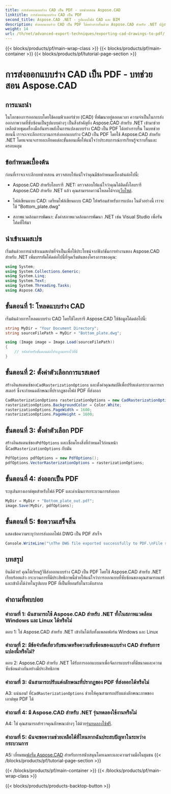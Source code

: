 ```yaml
---
title: การส่งออกแบบร่าง CAD เป็น PDF - บทช่วยสอน Aspose.CAD
linktitle: การส่งออกแบบร่าง CAD เป็น PDF
second_title: Aspose.CAD .NET - รูปแบบไฟล์ CAD และ BIM
description: ส่งออกแบบร่าง CAD เป็น PDF ได้อย่างราบรื่นด้วย Aspose.CAD สำหรับ .NET ปฏิบัติตามคำแนะนำทีละขั้นตอนของเราเพื่อการแปลงที่มีประสิทธิภาพ
weight: 14
url: /th/net/advanced-export-techniques/exporting-cad-drawings-to-pdf/
---
```


{{< blocks/products/pf/main-wrap-class >}}
{{< blocks/products/pf/main-container >}}
{{< blocks/products/pf/tutorial-page-section >}}

# การส่งออกแบบร่าง CAD เป็น PDF - บทช่วยสอน Aspose.CAD

## การแนะนำ

ในโลกของการออกแบบโดยใช้คอมพิวเตอร์ช่วย (CAD) ที่พัฒนาอยู่ตลอดเวลา ความจำเป็นในการส่งออกภาพวาดที่ซับซ้อนเป็นรูปแบบต่างๆ เป็นสิ่งสำคัญยิ่ง Aspose.CAD สำหรับ .NET เข้ามาช่วยเหลือด้วยชุดเครื่องมืออันทรงพลังในการแปลงแบบร่าง CAD เป็น PDF ได้อย่างราบรื่น ในบทช่วยสอนนี้ เราจะเจาะลึกกระบวนการส่งออกแบบร่าง CAD เป็น PDF โดยใช้ Aspose.CAD สำหรับ .NET โดยแจกแจงรายละเอียดแต่ละขั้นตอนเพื่อให้แน่ใจว่าประสบการณ์การเรียนรู้จะราบรื่นและครอบคลุม

## ข้อกำหนดเบื้องต้น

ก่อนที่เราจะเจาะลึกบทช่วยสอน ตรวจสอบให้แน่ใจว่าคุณมีข้อกำหนดเบื้องต้นต่อไปนี้:

-  Aspose.CAD สำหรับไลบรารี .NET: ตรวจสอบให้แน่ใจว่าคุณได้ติดตั้งไลบรารี Aspose.CAD สำหรับ .NET แล้ว คุณสามารถดาวน์โหลดได้จาก[เว็บไซต์](https://releases.aspose.com/cad/net/).

- ไฟล์เขียนแบบ CAD: เตรียมไฟล์เขียนแบบ CAD ให้พร้อมสำหรับการแปลง ในตัวอย่างนี้ เราจะใช้ "Bottom_plate.dwg"

- สภาพแวดล้อมการพัฒนา: ตั้งค่าสภาพแวดล้อมการพัฒนา .NET เช่น Visual Studio เพื่อรันโค้ดที่ให้มา

## นำเข้าเนมสเปซ

เริ่มต้นด้วยการนำเข้าเนมสเปซที่จำเป็นเพื่อใช้ประโยชน์จากฟังก์ชันการทำงานของ Aspose.CAD สำหรับ .NET เพิ่มบรรทัดโค้ดต่อไปนี้ที่จุดเริ่มต้นของโครงการของคุณ:

```csharp
using System;
using System.Collections.Generic;
using System.Linq;
using System.Text;
using System.Threading.Tasks;
using Aspose.CAD;
```

## ขั้นตอนที่ 1: โหลดแบบร่าง CAD

เริ่มต้นด้วยการโหลดแบบร่าง CAD โดยใช้ไลบรารี Aspose.CAD ใช้ข้อมูลโค้ดต่อไปนี้:

```csharp
string MyDir = "Your Document Directory";
string sourceFilePath = MyDir + "Bottom_plate.dwg";

using (Image image = Image.Load(sourceFilePath))
{
    // รหัสสำหรับขั้นตอนต่อไปจะถูกแทรกไว้ที่นี่
}
```

## ขั้นตอนที่ 2: ตั้งค่าตัวเลือกการแรสเตอร์

 สร้างอินสแตนซ์ของ`CadRasterizationOptions` และตั้งค่าคุณสมบัติเพื่อปรับแต่งกระบวนการแรสเตอร์ ซึ่งจะกำหนดลักษณะที่ปรากฏของไฟล์ PDF ที่ส่งออก

```csharp
CadRasterizationOptions rasterizationOptions = new CadRasterizationOptions();
rasterizationOptions.BackgroundColor = Color.White;
rasterizationOptions.PageWidth = 1600;
rasterizationOptions.PageHeight = 1600;
```

## ขั้นตอนที่ 3: ตั้งค่าตัวเลือก PDF

 สร้างอินสแตนซ์ของ`PdfOptions` และเชื่อมโยงสิ่งที่กำหนดไว้ก่อนหน้านี้`CadRasterizationOptions` กับมัน

```csharp
PdfOptions pdfOptions = new PdfOptions();
pdfOptions.VectorRasterizationOptions = rasterizationOptions;
```

## ขั้นตอนที่ 4: ส่งออกเป็น PDF

ระบุเส้นทางเอาต์พุตสำหรับไฟล์ PDF และดำเนินการกระบวนการส่งออก

```csharp
MyDir = MyDir + "Bottom_plate_out.pdf";
image.Save(MyDir, pdfOptions);
```

## ขั้นตอนที่ 5: ข้อความเสร็จสิ้น

แสดงข้อความระบุว่าการส่งออกไฟล์ DWG เป็น PDF สำเร็จ

```csharp
Console.WriteLine("\nThe DWG file exported successfully to PDF.\nFile saved at " + MyDir);
```

## บทสรุป

ยินดีด้วย! คุณได้เรียนรู้วิธีส่งออกแบบร่าง CAD เป็น PDF โดยใช้ Aspose.CAD สำหรับ .NET เรียบร้อยแล้ว กระบวนการที่มีประสิทธิภาพนี้ช่วยให้แน่ใจว่าการออกแบบที่ซับซ้อนของคุณสามารถแชร์และเข้าถึงได้ง่ายในรูปแบบ PDF ที่เป็นที่ยอมรับในระดับสากล

## คำถามที่พบบ่อย

### คำถามที่ 1: ฉันสามารถใช้ Aspose.CAD สำหรับ .NET ทั้งในสภาพแวดล้อม Windows และ Linux ได้หรือไม่

ตอบ 1: ใช่ Aspose.CAD สำหรับ .NET เข้ากันได้กับทั้งแพลตฟอร์ม Windows และ Linux

### คำถามที่ 2: มีข้อจำกัดเกี่ยวกับขนาดหรือความซับซ้อนของแบบร่าง CAD สำหรับการแปลงนี้หรือไม่?

ตอบ 2: Aspose.CAD สำหรับ .NET ได้รับการออกแบบมาเพื่อจัดการแบบร่างที่มีขนาดและความซับซ้อนต่างกันอย่างมีประสิทธิภาพ

### คำถามที่ 3: ฉันสามารถปรับแต่งลักษณะที่ปรากฏของ PDF ที่ส่งออกได้หรือไม่

 A3: แน่นอน! ที่`CadRasterizationOptions` ช่วยให้คุณสามารถปรับแต่งลักษณะภาพของเอาต์พุต PDF ได้

### คำถามที่ 4: มี Aspose.CAD สำหรับ .NET รุ่นทดลองใช้งานหรือไม่

 A4: ใช่ คุณสามารถสำรวจคุณลักษณะต่างๆ ได้ด้วย[รุ่นทดลองใช้ฟรี](https://releases.aspose.com/).

### คำถามที่ 5: ฉันจะขอความช่วยเหลือได้ที่ไหนหากฉันประสบปัญหาในระหว่างกระบวนการ

A5: เยี่ยมชม[ฟอรั่ม Aspose.CAD](https://forum.aspose.com/c/cad/19) สำหรับการสนับสนุนโดยเฉพาะและความร่วมมือในชุมชน
{{< /blocks/products/pf/tutorial-page-section >}}

{{< /blocks/products/pf/main-container >}}
{{< /blocks/products/pf/main-wrap-class >}}

{{< blocks/products/products-backtop-button >}}

